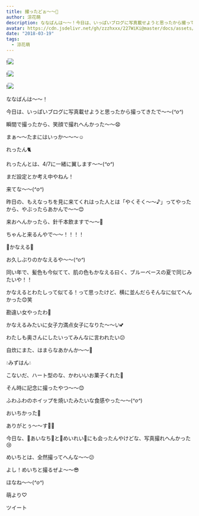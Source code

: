 ```yaml
---
title: 撮ったどぉ〜〜📸
author: 涼花萌
description: ななばんは〜〜！今日は、いっぱいブログに写真載せようと思ったから撮ってきたで〜〜(*^o^*)瞬間で撮ったから、笑顔で撮れへんかった〜〜😧...
avatar: https://cdn.jsdelivr.net/gh/zzzhxxx/227WiKi@master/docs/assets/photo/avatar/moe.jpg
date: "2018-03-19"
tags:
  - 涼花萌
---
```


!![](https://cdn.jsdelivr.net/gh/zzzhxxx/227WiKi-image@master/blog-image/moe-2018-03-19_1.jpg)

!![](https://cdn.jsdelivr.net/gh/zzzhxxx/227WiKi-image@master/blog-image/moe-2018-03-19_2.jpg)

!![](https://cdn.jsdelivr.net/gh/zzzhxxx/227WiKi-image@master/blog-image/moe-2018-03-19_3.jpg)









ななばんは〜〜！








今日は、いっぱいブログに写真載せようと思ったから撮ってきたで〜〜(*^o^*)










瞬間で撮ったから、笑顔で撮れへんかった〜〜😧







まぁ〜〜たまにはいっか〜〜〜☺️











れったん🐈











れったんとは、4/7に一緒に翼します～～(*^o^*)








まだ設定とか考え中やねん！






来てな〜〜(*^o^*)








昨日の、もえなっちを見に来てくれはった人とは「やくそく〜〜♪」ってやったから、やぶったらあかんで〜〜😊







来おへんかったら、針千本飲ますで〜〜🤗





ちゃんと来るんやで〜〜！！！！














🌷かなえる🌷










お久しぶりのかなえるや～～(*^o^*)




同い年で、髪色も今似てて、肌の色もかなえる曰く、ブルーベースの夏で同じみたいや！！






かなえるとわたしって似てる！って思ったけど、横に並んだらそんなに似てへんかった😊笑










勘違い女やったわ🙈











かなえるみたいに女子力満点女子になりた〜〜い💕





わたしも奥さんにしたいってみんなに言われたい😕








自炊にまた、はまらなあかんか〜〜🙈














💧みずはん💧









こないだ、ハート型のな、かわいいお菓子くれた💓






そん時に記念に撮ったやつ〜〜😊








ふわふわのホイップを焼いたみたいな食感やった〜〜(*^o^*)





おいちかった💓









ありがとぅ〜〜す☝🏻️












今日な、🍓あいなち🍓と🐰めいれい👑にも会ったんやけどな、写真撮れへんかった😢









めいちとは、全然撮ってへんな〜〜😕


よし！めいちと撮るぜよ〜〜😎










ほなね〜〜(*^o^*)



萌より♡


ツイート



